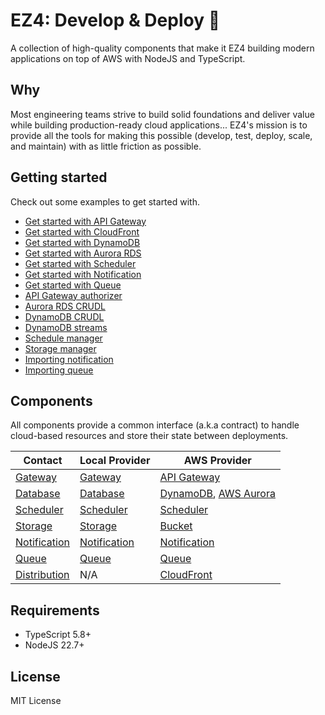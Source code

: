 # EZ4: Develop & Deploy 🚀

A collection of high-quality components that make it EZ4 building modern applications on top of AWS with NodeJS and TypeScript.

## Why

Most engineering teams strive to build solid foundations and deliver value while building production-ready cloud applications... EZ4's mission is to provide all the tools for making this possible (develop, test, deploy, scale, and maintain) with as little friction as possible.

## Getting started

Check out some examples to get started with.

- [Get started with API Gateway](./examples/hello-aws-gateway)
- [Get started with CloudFront](./examples/hello-aws-cloudfront)
- [Get started with DynamoDB](./examples/hello-aws-dynamodb)
- [Get started with Aurora RDS](./examples/hello-aws-aurora)
- [Get started with Scheduler](./examples/hello-aws-scheduler)
- [Get started with Notification](./examples/hello-aws-notification)
- [Get started with Queue](./examples/hello-aws-queue)
- [API Gateway authorizer](./examples/aws-gateway-authorizer)
- [Aurora RDS CRUDL](./examples/aws-aurora-crudl)
- [DynamoDB CRUDL](./examples/aws-dynamodb-crudl)
- [DynamoDB streams](./examples/aws-dynamodb-streams)
- [Schedule manager](./examples/aws-schedule-manager)
- [Storage manager](./examples/aws-storage-manager)
- [Importing notification](./examples/aws-import-notification)
- [Importing queue](./examples/aws-import-queue)

## Components

All components provide a common interface (a.k.a contract) to handle cloud-based resources and store their state between deployments.

| Contact                                  | Local Provider                                        | AWS Provider                                                                         |
| ---------------------------------------- | ----------------------------------------------------- | ------------------------------------------------------------------------------------ |
| [Gateway](./packages/gateway/)           | [Gateway](./providers/local/local-gateway/)           | [API Gateway](./providers/aws/aws-gateway/)                                          |
| [Database](./packages/database/)         | [Database](./providers/local/local-database/)         | [DynamoDB](./providers/aws/aws-dynamodb/), [AWS Aurora](./providers/aws/aws-aurora/) |
| [Scheduler](./packages/scheduler/)       | [Scheduler](./providers//local/local-scheduler/)      | [Scheduler](./providers/aws/aws-scheduler/)                                          |
| [Storage](./packages/storage/)           | [Storage](./providers/local/local-storage/)           | [Bucket](./providers/aws/aws-bucket/)                                                |
| [Notification](./packages/notification/) | [Notification](./providers/local/local-notification/) | [Notification](./providers/aws/aws-notification/)                                    |
| [Queue](./packages/queue/)               | [Queue](./providers/local/local-queue/)               | [Queue](./providers/aws/aws-queue/)                                                  |
| [Distribution](./packages/distribution/) | N/A                                                   | [CloudFront](./providers/aws/aws-cloudfront/)                                        |

## Requirements

- TypeScript 5.8+
- NodeJS 22.7+

## License

MIT License

